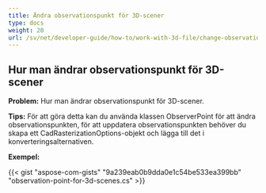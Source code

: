 ```yaml
---
title: Ändra observationspunkt för 3D-scener
type: docs
weight: 20
url: /sv/net/developer-guide/how-to/work-with-3d-file/change-observation-point-for-3d-scenes/
---
```


## **Hur man ändrar observationspunkt för 3D-scener**

**Problem:** Hur man ändrar observationspunkt för 3D-scener.

**Tips:** För att göra detta kan du använda klassen ObserverPoint för att ändra observationspunkten, för att uppdatera observationspunkten behöver du skapa ett CadRasterizationOptions-objekt och lägga till det i konverteringsalternativen.

**Exempel:**

{{< gist "aspose-com-gists" "9a239eab0b9dda0e1c54be533ea399bb" "observation-point-for-3d-scenes.cs" >}}
